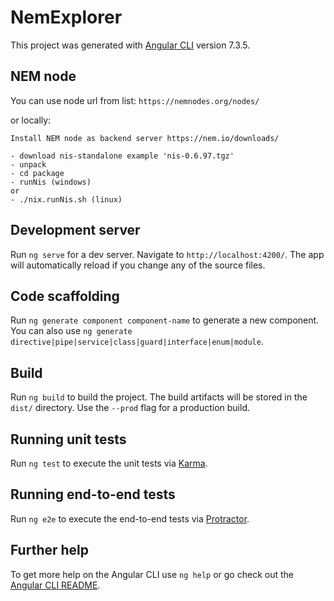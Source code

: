 # NemExplorer

This project was generated with [Angular CLI](https://github.com/angular/angular-cli) version 7.3.5.

## NEM node
You can use node url from list:
`https://nemnodes.org/nodes/`

or locally:
```
Install NEM node as backend server https://nem.io/downloads/

- download nis-standalone example 'nis-0.6.97.tgz'
- unpack
- cd package
- runNis (windows)
or
- ./nix.runNis.sh (linux)
```

## Development server

Run `ng serve` for a dev server. Navigate to `http://localhost:4200/`. The app will automatically reload if you change any of the source files.

## Code scaffolding

Run `ng generate component component-name` to generate a new component. You can also use `ng generate directive|pipe|service|class|guard|interface|enum|module`.

## Build

Run `ng build` to build the project. The build artifacts will be stored in the `dist/` directory. Use the `--prod` flag for a production build.

## Running unit tests

Run `ng test` to execute the unit tests via [Karma](https://karma-runner.github.io).

## Running end-to-end tests

Run `ng e2e` to execute the end-to-end tests via [Protractor](http://www.protractortest.org/).

## Further help

To get more help on the Angular CLI use `ng help` or go check out the [Angular CLI README](https://github.com/angular/angular-cli/blob/master/README.md).

